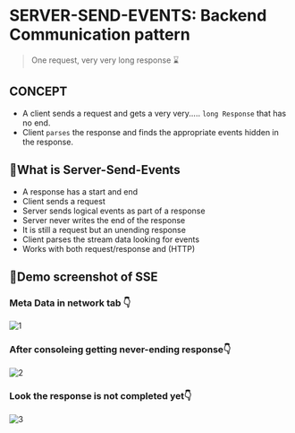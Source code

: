 # SERVER-SEND-EVENTS: Backend Communication pattern

>One request, very very long response ⌛

## CONCEPT
- A client sends a request and gets a very very..... `long Response` that has no end.
- Client `parses` the response and finds the appropriate events hidden in the response.

## 🤔What is Server-Send-Events
- A response has a start and end
- Client sends a request
- Server sends logical events as part of a response
- Server never writes the end of the response
- It is still a request but an unending response
- Client parses the stream data looking for events
- Works with both request/response and (HTTP)

## 📸Demo screenshot of SSE

### Meta Data in network tab 👇
![1](https://github.com/VinitGurjar/Backend-Engineering/assets/97173586/491713d5-79b5-4a4a-800d-3bedc6077daf)

### After consoleing getting never-ending response👇
![2](https://github.com/VinitGurjar/Backend-Engineering/assets/97173586/211b5517-09e4-4a99-9ab7-6fd3eb9b1e83)

### Look the response is not completed yet👇
![3](https://github.com/VinitGurjar/Backend-Engineering/assets/97173586/e00fe7e2-f899-406e-94f6-bf8453667cd9)




